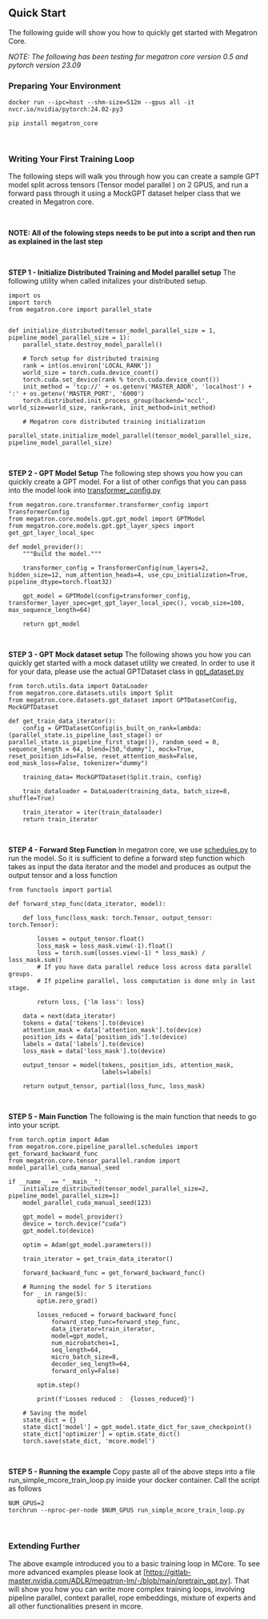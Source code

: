 ## Quick Start
The following guide will show you how to quickly get started with Megatron Core. 

*NOTE: The following has been testing for megatron core version 0.5 and pytorch version 23.09*

### Preparing Your Environment 
```
docker run --ipc=host --shm-size=512m --gpus all -it nvcr.io/nvidia/pytorch:24.02-py3

pip install megatron_core
```
<br>

### Writing Your First Training Loop
The following steps will walk you through how you can create a sample GPT model split across tensors (Tensor model parallel ) on 2 GPUS, and run a forward pass through it using a MockGPT dataset helper class that we created in Megatron core. 

<br>

**NOTE: All of the folowing steps needs to be put into a script and then run as explained in the last step** 

<br>

**STEP 1 - Initialize Distributed Training and Model parallel setup**
The following utility when called initalizes your distributed setup. 

```
import os
import torch
from megatron.core import parallel_state


def initialize_distributed(tensor_model_parallel_size = 1, pipeline_model_parallel_size = 1):
    parallel_state.destroy_model_parallel() 

    # Torch setup for distributed training
    rank = int(os.environ['LOCAL_RANK'])
    world_size = torch.cuda.device_count()
    torch.cuda.set_device(rank % torch.cuda.device_count())
    init_method = 'tcp://' + os.getenv('MASTER_ADDR', 'localhost') + ':' + os.getenv('MASTER_PORT', '6000')
    torch.distributed.init_process_group(backend='nccl', world_size=world_size, rank=rank, init_method=init_method)

    # Megatron core distributed training initialization
    parallel_state.initialize_model_parallel(tensor_model_parallel_size, pipeline_model_parallel_size)
```
<br>

**STEP 2 - GPT Model Setup**
The following step shows you how you can quickly create a GPT model. For a list of other configs that you can pass into the model look into [transformer_config.py](https://gitlab-master.nvidia.com/ADLR/megatron-lm/-/blob/main/megatron/core/transformer/transformer_config.py)
```
from megatron.core.transformer.transformer_config import TransformerConfig
from megatron.core.models.gpt.gpt_model import GPTModel
from megatron.core.models.gpt.gpt_layer_specs import get_gpt_layer_local_spec

def model_provider():
    """Build the model."""

    transformer_config = TransformerConfig(num_layers=2, hidden_size=12, num_attention_heads=4, use_cpu_initialization=True, pipeline_dtype=torch.float32)

    gpt_model = GPTModel(config=transformer_config, transformer_layer_spec=get_gpt_layer_local_spec(), vocab_size=100, max_sequence_length=64)

    return gpt_model
```
<br>

**STEP 3 - GPT Mock dataset setup**
The following shows you how you can quickly get started with a mock dataset utility we created. In order to use it for your data, please use the actual GPTDataset class in [gpt_dataset.py](https://gitlab-master.nvidia.com/ADLR/megatron-lm/-/blob/main/megatron/core/datasets/gpt_dataset.py)
```
from torch.utils.data import DataLoader
from megatron.core.datasets.utils import Split
from megatron.core.datasets.gpt_dataset import GPTDatasetConfig, MockGPTDataset

def get_train_data_iterator():
    config = GPTDatasetConfig(is_built_on_rank=lambda:(parallel_state.is_pipeline_last_stage() or parallel_state.is_pipeline_first_stage()), random_seed = 0, sequence_length = 64, blend=[50,"dummy"], mock=True, reset_position_ids=False, reset_attention_mask=False, eod_mask_loss=False, tokenizer="dummy")

    training_data= MockGPTDataset(Split.train, config)

    train_dataloader = DataLoader(training_data, batch_size=8, shuffle=True)

    train_iterator = iter(train_dataloader)
    return train_iterator
```
<br>

**STEP 4 - Forward Step Function**
In megatron core, we use [schedules.py](https://gitlab-master.nvidia.com/ADLR/megatron-lm/-/blob/main/megatron/core/pipeline_parallel/schedules.py) to run the model. So it is sufficient to define a forward step function which takes as input the data iterator and the model and produces as output the output tensor and a loss function 

```
from functools import partial

def forward_step_func(data_iterator, model):
   
    def loss_func(loss_mask: torch.Tensor, output_tensor: torch.Tensor):

        losses = output_tensor.float()
        loss_mask = loss_mask.view(-1).float()
        loss = torch.sum(losses.view(-1) * loss_mask) / loss_mask.sum()
        # If you have data parallel reduce loss across data parallel groups. 
        # If pipeline parallel, loss computation is done only in last stage.

        return loss, {'lm loss': loss}

    data = next(data_iterator)
    tokens = data['tokens'].to(device)
    attention_mask = data['attention_mask'].to(device)
    position_ids = data['position_ids'].to(device)
    labels = data['labels'].to(device)
    loss_mask = data['loss_mask'].to(device)
   
    output_tensor = model(tokens, position_ids, attention_mask,
                          labels=labels)

    return output_tensor, partial(loss_func, loss_mask)   
```
<br>

**STEP 5 - Main Function**
The following is the main function that needs to go into your script. 
```
from torch.optim import Adam
from megatron.core.pipeline_parallel.schedules import get_forward_backward_func
from megatron.core.tensor_parallel.random import model_parallel_cuda_manual_seed

if __name__ == "__main__":
    initialize_distributed(tensor_model_parallel_size=2, pipeline_model_parallel_size=1)
    model_parallel_cuda_manual_seed(123)

    gpt_model = model_provider()
    device = torch.device("cuda")
    gpt_model.to(device)

    optim = Adam(gpt_model.parameters())
    
    train_iterator = get_train_data_iterator()
    
    forward_backward_func = get_forward_backward_func()

    # Running the model for 5 iterations
    for _ in range(5):
        optim.zero_grad()
        
        losses_reduced = forward_backward_func(
            forward_step_func=forward_step_func,
            data_iterator=train_iterator,
            model=gpt_model,
            num_microbatches=1,
            seq_length=64,
            micro_batch_size=8,
            decoder_seq_length=64,
            forward_only=False)
    
        optim.step()

        print(f'Losses reduced :  {losses_reduced}')

    # Saving the model
    state_dict = {}
    state_dict['model'] = gpt_model.state_dict_for_save_checkpoint()
    state_dict['optimizer'] = optim.state_dict()
    torch.save(state_dict, 'mcore.model')

```
<br>

**STEP 5 - Running the example**
Copy paste all of the above steps into a file run_simple_mcore_train_loop.py inside your docker container.  Call the script as follows 
```
NUM_GPUS=2
torchrun --nproc-per-node $NUM_GPUS run_simple_mcore_train_loop.py
```
<br>

### Extending Further
The above example introduced you to a basic training loop in MCore. To see more advanced examples please look at [https://gitlab-master.nvidia.com/ADLR/megatron-lm/-/blob/main/pretrain_gpt.py]. That will show you how you can write more complex training loops, involving pipeline parallel, context parallel, rope embeddings, mixture of experts and all other functionalities present in mcore. 
